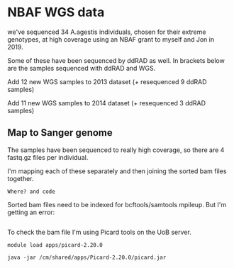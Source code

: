 # NBAF WGS data

we've sequenced 34 A.agestis individuals, chosen for their extreme genotypes, at high coverage using an NBAF grant to myself and Jon in 2019. 

Some of these have been sequenced by ddRAD as well. In brackets below are the samples sequenced with ddRAD and WGS. 

Add 12 new WGS samples to 2013 dataset (+ resequenced 9 ddRAD samples)

Add 11 new WGS samples to 2014 dataset (+ resequenced 3 ddRAD samples)


## Map to Sanger genome

The samples have been sequenced to really high coverage, so there are 4 fastq.gz files per individual. 

I'm mapping each of these separately and then joining the sorted bam files together. 

```
Where? and code
```

Sorted bam files need to be indexed for bcftools/samtools mpileup. But I'm getting an error: 

```

```

To check the bam file I'm using Picard tools on the UoB server. 
```
module load apps/picard-2.20.0

java -jar /cm/shared/apps/Picard-2.20.0/picard.jar
```
